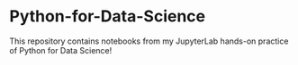 # Python-for-Data-Science
This repository contains notebooks from my JupyterLab hands-on practice of Python for Data Science!
